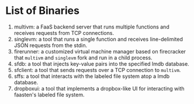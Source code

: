 # List of Binaries 
1. multivm: a FaaS backend server that runs multiple functions and receives requests from TCP connections.
2. singlevm: a tool that runs a single function and receives line-delimited JSON requests from the stdin. 
3. firerunner: a customized virtual machine manager based on firecracker that `multivm` and `singlevm` fork and run in a child process.
4. sfdb: a tool that injects key-value pairs into the specified lmdb database.
5. sfclient: a tool that sends requests over a TCP connection to `multivm`.
6. sffs: a tool that interacts with the labeled file system atop a lmdb database.
7. dropboxui: a tool that implements a dropbox-like UI for interacting with faasten's labeled file system.
